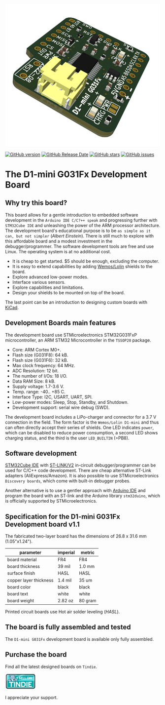 ![prototyping solderable board](./images/3d-view-d1-mini-g031fx-v1_1.png)

[![GitHub version](https://img.shields.io/github/release/berrak/D1-mini-G031Fx-DevBrd.svg?logo=github&logoColor=ffffff)](https://github.com/berrak/D1-mini-G031Fx-DevBrd/releases/latest)
[![GitHub Release Date](https://img.shields.io/github/release-date/berrak/D1-mini-G031Fx-DevBrd.svg?logo=github&logoColor=ffffff)](https://github.com/berrak/D1-mini-G031Fx-DevBrd/releases/latest)
[![GitHub stars](https://img.shields.io/github/stars/berrak/D1-mini-G031Fx-DevBrd.svg?logo=github&logoColor=ffffff)](https://github.com/berrak/D1-mini-G031Fx-DevBrd/stargazers)
[![GitHub issues](https://img.shields.io/github/issues/berrak/D1-mini-G031Fx-DevBrd.svg?logo=github&logoColor=ffffff)](https://github.com/berrak/G031-D1-mini-DevBrd/issues)

# The D1-mini G031Fx Development Board

## Why try this board?

This board allows for a gentle introduction to embedded software development in the `Arduino IDE C/C?++ speak` and progressing further with `STM32Cube IDE` and unleashing the power of the ARM processor architecture. The development board's educational purpose is to be `as simple as it can, but not simpler` (*Albert Einstein*). There is still much to explore with this affordable board and a modest investment in the debugger/programmer. The software development tools are free and use Linux. The operating system is at no additional cost.

- It is cheap to get started. $5 should be enough, excluding the computer.
- It is easy to extend capabilities by adding [Wemos/Lolin](https://lolin.aliexpress.com/store/1331105) shields to the board.
- Explore advanced low-power modes.
- Interface various sensors.
- Explore capabilities and limitations.
- Design your shields to be mounted on top of the board.

The last point can be an introduction to designing custom boards with [KiCad](https://www.kicad.org).


## Development Boards main features

The development board use STMicroelectronics STM32G031FxP microcontroller, an ARM STM32 Microcontroller in the `TSSOP20` package. 

- Core: ARM Cortex M0+.
- Flash size (G031F8): 64 kB.
- Flash size (G031F6): 32 kB.
- Max clock frequency: 64 MHz.
- ADC Resolution: 12 bit.
- The number of I/Os: 18 I/O.
- Data RAM Size: 8 kB.
- Supply voltage: 1.7-3.6 V.
- Temp. range: -40.. +85 C.
- Interface Type: I2C, USART, UART, SPI.
- Low-power modes: Sleep, Stop, Standby, and Shutdown.
- Development support: serial wire debug (SWD).

The development board includes a LiPo-charger and connector for a 3.7 V connection in the field. The form factor is the `Wemos/Lolin D1-mini` and thus can often directly accept their series of shields.
One LED indicates `power`, which can be disabled to reduce power consumption, a second LED shows charging status, and the third is the user `LED_BUILTIN` (=PB8).

## Software development

[STM32Cube IDE](https://www.st.com/en/development-tools/stm32cubeide.html) with [ST-LINK/V2](https://www.st.com/en/development-tools/st-link-v2.html) in-circuit debugger/programmer can be used for C/C++ code development. There are cheap alternative ST-Link adapters (AliExpress/Amazon). It is also possible to use STMicroelectronics `Discovery boards`, which come with built-in debugger probes.

Another alternative is to use a gentler approach with [Arduino IDE](https://www.arduino.cc/en/software) and program the board with an ST-link and the Arduino library `stm32duino`, which is officially supported by STMicroelectronics.

## Specification for the D1-mini G031Fx Development board v1.1

The fabricated two-layer board has the dimensions of 26.8 x 31.6 mm (1.05"x1.24").

| parameter | imperial | metric |
| -----------|-------|------|
| board material | FR4 | FR4 |
| board thickness | 39 mil | 1.0 mm |
| surface finish | HASL | HASL |
| copper layer thickness | 1.4 mil | 35 um |
| board color | black | black |
| board text | white | white |
| board weight | 2.82 oz | 80 gram |


Printed circuit boards use Hot air solder leveling (*HASL*).

## The board is fully assembled and tested

The `D1-mini G031Fx` development board is available only fully assembled.

## Purchase the board
Find all the latest designed boards on `Tindie`. 

[![Tindie](./images/tindie-small.png)](https://www.tindie.com/stores/debinix/)

I appreciate your support.